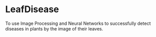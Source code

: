 # LeafDisease
To use Image Processing and Neural Networks to successfully detect diseases in plants by the image of their leaves.
